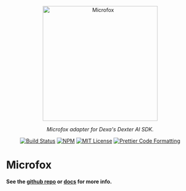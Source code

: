<p align="center">
  <a href="https://microfox.so">
    <img alt="Microfox" src="https://raw.githubusercontent.com/microfox-ai/microfox/main/docs/media/microfox-header.jpg" width="308">
  </a>
</p>

<p align="center">
  <em>Microfox adapter for Dexa's Dexter AI SDK.</em>
</p>

<p align="center">
  <a href="https://github.com/microfox-ai/microfox/actions/workflows/main.yml"><img alt="Build Status" src="https://github.com/microfox-ai/microfox/actions/workflows/main.yml/badge.svg" /></a>
  <a href="https://www.npmjs.com/package/@microfox/stdlib"><img alt="NPM" src="https://img.shields.io/npm/v/@microfox/stdlib.svg" /></a>
  <a href="https://github.com/microfox-ai/microfox/blob/main/license"><img alt="MIT License" src="https://img.shields.io/badge/license-MIT-blue" /></a>
  <a href="https://prettier.io"><img alt="Prettier Code Formatting" src="https://img.shields.io/badge/code_style-prettier-brightgreen.svg" /></a>
</p>

# Microfox

**See the [github repo](https://github.com/microfox-ai/microfox) or [docs](https://microfox.so) for more info.**
